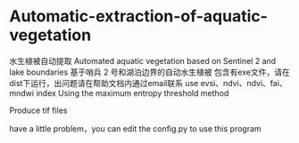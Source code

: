 # Automatic-extraction-of-aquatic-vegetation
水生植被自动提取
Automated aquatic vegetation based on Sentinel 2 and lake boundaries
基于哨兵 2 号和湖泊边界的自动水生植被
包含有exe文件，请在dist下运行，出问题请在帮助文档内通过email联系
use evsi、ndvi、ndvi、fai、mndwi index
Using the maximum entropy threshold method

Produce tif files

have a little problem，you can edit the config.py to use this program
